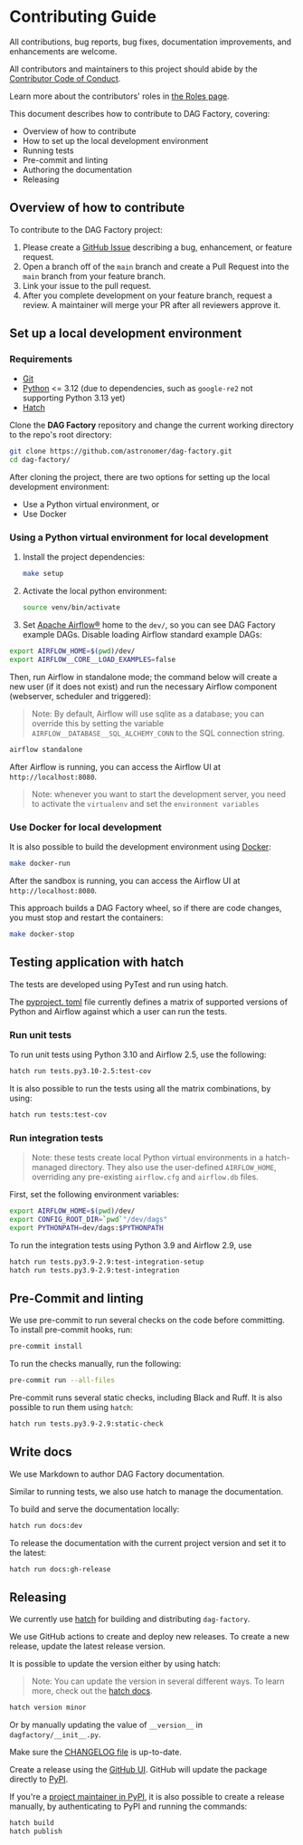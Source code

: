 # Contributing Guide

All contributions, bug reports, bug fixes, documentation improvements, and enhancements are welcome.

All contributors and maintainers to this project should abide by the [Contributor Code of Conduct](code_of_conduct.md).

Learn more about the contributors' roles in [the Roles page](roles.md).

This document describes how to contribute to DAG Factory, covering:

- Overview of how to contribute
- How to set up the local development environment
- Running tests
- Pre-commit and linting
- Authoring the documentation
- Releasing

## Overview of how to contribute

To contribute to the DAG Factory project:

1. Please create a [GitHub Issue](https://github.com/astronomer/dag-factory/issues) describing a bug, enhancement, or feature request.
2. Open a branch off of the `main` branch and create a Pull Request into the `main` branch from your feature branch.
3. Link your issue to the pull request.
4. After you complete development on your feature branch, request a review. A maintainer will merge your PR after all reviewers approve it.

## Set up a local development environment

### Requirements

- [Git](https://git-scm.com/)
- [Python](https://www.python.org/) <= 3.12 (due to dependencies, such as ``google-re2`` not supporting Python 3.13 yet)
- [Hatch](https://hatch.pypa.io/latest/)

Clone the **DAG Factory** repository and change the current working directory to the repo's root directory:

```bash
git clone https://github.com/astronomer/dag-factory.git
cd dag-factory/
```

After cloning the project, there are two options for setting up the local development environment:

- Use a Python virtual environment, or
- Use Docker

### Using a Python virtual environment for local development

1. Install the project dependencies:

    ```bash
    make setup
    ```

2. Activate the local python environment:

    ```bash
    source venv/bin/activate
    ```

3. Set [Apache Airflow®](https://airflow.apache.org/) home to the ``dev/``, so you can see DAG Factory example DAGs.
Disable loading Airflow standard example DAGs:

```bash
export AIRFLOW_HOME=$(pwd)/dev/
export AIRFLOW__CORE__LOAD_EXAMPLES=false
```

Then, run Airflow in standalone mode; the command below will create a new user (if it does not exist) and run the necessary Airflow component (webserver, scheduler and triggered):

> Note: By default, Airflow will use sqlite as a database; you can override this by setting the variable ``AIRFLOW__DATABASE__SQL_ALCHEMY_CONN`` to the SQL connection string.

```bash
airflow standalone
```

After Airflow is running, you can access the Airflow UI at ``http://localhost:8080``.

> Note: whenever you want to start the development server, you need to activate the ``virtualenv`` and set the ``environment variables``

### Use Docker for local development

It is also possible to build the development environment using [Docker](https://www.docker.com/products/docker-desktop/):

```bash
make docker-run
```

After the sandbox is running, you can access the Airflow UI at ``http://localhost:8080``.

This approach builds a DAG Factory wheel, so if there are code changes, you must stop and restart the containers:

```bash
make docker-stop
```

## Testing application with hatch

The tests are developed using PyTest and run using hatch.

The [pyproject. toml](https://github.com/astronomer/dag-factory/blob/main/pyproject.toml) file currently defines a matrix of supported versions of Python and Airflow against which a user can run the tests.

### Run unit tests

To run unit tests using Python 3.10 and Airflow 2.5, use the following:

```bash
hatch run tests.py3.10-2.5:test-cov
```

It is also possible to run the tests using all the matrix combinations, by using:

```bash
hatch run tests:test-cov
```

### Run integration tests

> Note: these tests create local Python virtual environments in a hatch-managed directory.
> They also use the user-defined `AIRFLOW_HOME`, overriding any pre-existing `airflow.cfg` and `airflow.db` files.

First, set the following environment variables:

```bash
export AIRFLOW_HOME=$(pwd)/dev/
export CONFIG_ROOT_DIR=`pwd`"/dev/dags"
export PYTHONPATH=dev/dags:$PYTHONPATH
```

To run the integration tests using Python 3.9 and Airflow 2.9, use

```bash
hatch run tests.py3.9-2.9:test-integration-setup
hatch run tests.py3.9-2.9:test-integration
```

## Pre-Commit and linting

We use pre-commit to run several checks on the code before committing. To install pre-commit hooks, run:

```bash
pre-commit install
```

To run the checks manually, run the following:

```bash
pre-commit run --all-files
```

Pre-commit runs several static checks, including Black and Ruff. It is also possible to run them using ``hatch``:

```bash
hatch run tests.py3.9-2.9:static-check
```

## Write docs

We use Markdown to author DAG Factory documentation.

Similar to running tests, we also use hatch to manage the documentation.

To build and serve the documentation locally:

```bash
hatch run docs:dev
```

To release the documentation with the current project version and set it to the latest:

```bash
hatch run docs:gh-release
```

## Releasing

We currently use [hatch](https://github.com/pypa/hatch) for building and distributing ``dag-factory``.

We use GitHub actions to create and deploy new releases. To create a new release, update the latest release version.

It is possible to update the version either by using hatch:

> Note: You can update the version in several different ways. To learn more, check out the [hatch docs](https://hatch.pypa.io/latest/version/#updating).

```bash
hatch version minor
```

Or by manually updating the value of `__version__` in `dagfactory/__init__.py`.

Make sure the [CHANGELOG file](https://github.com/astronomer/dag-factory/blob/main/CHANGELOG.md) is up-to-date.

Create a release using the [GitHub UI](https://github.com/astronomer/dag-factory/releases/new). GitHub will update the package directly to [PyPI](https://pypi.org/project/dag-factory/).

If you're a [project maintainer in PyPI](https://pypi.org/project/dag-factory/), it is also possible to create a release manually,
by authenticating to PyPI and running the commands:

```bash
hatch build
hatch publish
```
